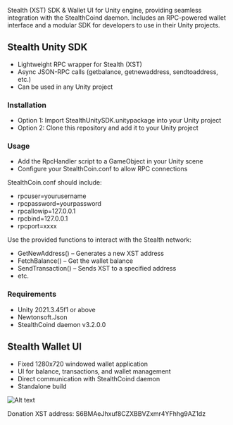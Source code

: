 Stealth (XST) SDK & Wallet UI for Unity engine, providing seamless integration with the StealthCoind daemon. Includes an RPC-powered wallet interface and a modular SDK for developers to use in their Unity projects.

## Stealth Unity SDK
- Lightweight RPC wrapper for Stealth (XST)
- Async JSON-RPC calls (getbalance, getnewaddress, sendtoaddress, etc.)
- Can be used in any Unity project
### Installation
- Option 1: Import StealthUnitySDK.unitypackage into your Unity project
- Option 2: Clone this repository and add it to your Unity project
### Usage
- Add the RpcHandler script to a GameObject in your Unity scene
- Configure your StealthCoin.conf to allow RPC connections

 StealthCoin.conf should include:
- rpcuser=yourusername
- rpcpassword=yourpassword
- rpcallowip=127.0.0.1
- rpcbind=127.0.0.1
- rpcport=xxxx
  
 Use the provided functions to interact with the Stealth network:
- GetNewAddress() – Generates a new XST address
- FetchBalance() – Get the wallet balance
- SendTransaction() – Sends XST to a specified address
- etc.
### Requirements
- Unity 2021.3.45f1 or above
- Newtonsoft.Json 
- StealthCoind daemon v3.2.0.0 
## Stealth Wallet UI
- Fixed 1280x720 windowed wallet application
- UI for balance, transactions, and wallet management
- Direct communication with StealthCoind daemon
- Standalone build

![Alt text](Assets/StealthUnity-SDK/Wallet/Sprites/StealthUnitySDK-Wallet.png)

Donation XST address: S6BMAeJhxuf8CZXBBVZxmr4YFhhg9AZ1dz
